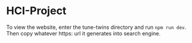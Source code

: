 # HCI-Project


To view the website, enter the tune-twins directory and run `npm run dev`. Then copy whatever https: url it generates into search engine. 
